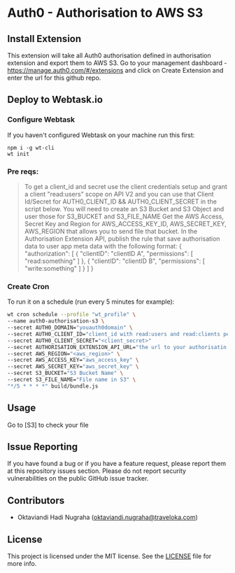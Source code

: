 # Auth0 - Authorisation to AWS S3

## Install Extension

This extension will take all Auth0 authorisation defined in authorisation extension and export them to AWS S3. Go to your management dashboard - https://manage.auth0.com/#/extensions and click on Create Extension and enter the url for this github repo.


## Deploy to Webtask.io

### Configure Webtask

If you haven't configured Webtask on your machine run this first:
```
npm i -g wt-cli
wt init
```

### Pre reqs:

> To get a client_id and secret use the client credentials setup and grant a client "read:users" scope on API V2 and you can use that Client Id/Secret for AUTH0_CLIENT_ID && AUTH0_CLIENT_SECRET in the script below.
> You will need to create an S3 Bucket and S3 Object and user those for S3_BUCKET and S3_FILE_NAME
> Get the AWS Access, Secret Key and Region for AWS_ACCESS_KEY_ID, AWS_SECRET_KEY, AWS_REGION that allows you to send file that bucket.
> In the Authorisation Extension API, publish the rule that save authorisation data to user app meta data with the following format:
{
  "authorization": [
    {
      "clientID": "clientID A",
      "permissions": [
        "read:something"
      ]
    },
    {
      "clientID": "clientID B",
      "permissions": [
        "write:something"
      ]
    }
  ]
}

### Create Cron

To run it on a schedule (run every 5 minutes for example):

```bash
wt cron schedule --profile "wt_profile" \
--name auth0-authorisation-s3 \
--secret AUTH0_DOMAIN="youauth0domain" \
--secret AUTH0_CLIENT_ID="client_id with read:users and read:clients permissions on API V2" \
--secret AUTH0_CLIENT_SECRET="<client_secret>" 
--secret AUTHORISATION_EXTENSION_API_URL="the url to your authorisatin extension provided in the API section of the extension" \
--secret AWS_REGION="<aws_region>" \
--secret AWS_ACCESS_KEY="aws_access_key" \
--secret AWS_SECRET_KEY="aws_secret_key" \
--secret S3_BUCKET="S3 Bucket Name" \
--secret S3_FILE_NAME="File name in S3" \ 
"*/5 * * * *" build/bundle.js
```

## Usage

Go to [S3] to check your file

## Issue Reporting

If you have found a bug or if you have a feature request, please report them at this repository issues section. Please do not report security vulnerabilities on the public GitHub issue tracker.

## Contributors

- Oktaviandi Hadi Nugraha (oktaviandi.nugraha@traveloka.com)

## License

This project is licensed under the MIT license. See the [LICENSE](LICENSE) file for more info.
